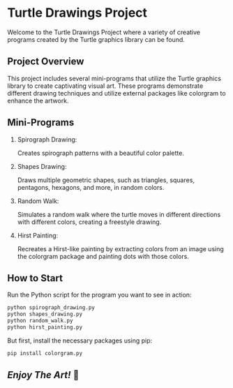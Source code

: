 # Turtle Drawings Project

Welcome to the Turtle Drawings Project where a variety of creative programs created by the Turtle graphics library can be found.

## Project Overview
This project includes several mini-programs that utilize the Turtle graphics library to create captivating visual art. These programs demonstrate different drawing techniques and utilize external packages like colorgram to enhance the artwork.

## Mini-Programs

1. Spirograph Drawing:

    Creates spirograph patterns with a beautiful color palette.


2. Shapes Drawing:

    Draws multiple geometric shapes, such as triangles, squares, pentagons, hexagons, and more, in random colors.


3. Random Walk:

    Simulates a random walk where the turtle moves in different directions with different colors, creating a freestyle drawing.


4. Hirst Painting:

    Recreates a Hirst-like painting by extracting colors from an image using the colorgram package and painting dots with those colors.


## How to Start

Run the Python script for the program you want to see in action:
```bash
python spirograph_drawing.py
python shapes_drawing.py
python random_walk.py
python hirst_painting.py
```

But first, install the necessary packages using pip:
```bash
pip install colorgram.py
```

## *Enjoy The Art!* 🎨
